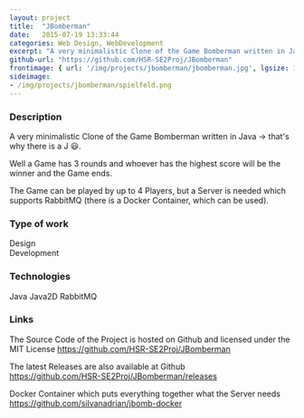 ```yaml
---
layout: project
title:  "JBomberman"
date:   2015-07-19 13:33:44
categories: Web Design, WebDevelopment
excerpt: "A very minimalistic Clone of the Game Bomberman written in Java"
github-url: "https://github.com/HSR-SE2Proj/JBomberman"
frontimage: { url: '/img/projects/jbomberman/jbomberman.jpg', lgsize: 12 , mdsize: 12, smsize: 12, xssize: }
sideimage:
- /img/projects/jbomberman/spielfeld.png
---
```


<h3>Description</h3>

A very minimalistic Clone of the Game Bomberman written in Java -> that's why there is a J :smiley:.

Well a Game has 3 rounds and whoever has the highest score will be the winner and the Game ends.

The Game can be played by up to 4 Players, but a Server is needed which supports RabbitMQ (there is a Docker Container, which can be used).


<h3>Type of work</h3>

Design  
Development

<h3>Technologies</h3>
Java  
Java2D  
RabbitMQ

<h3>Links</h3>
The Source Code of the Project is hosted on Github and licensed  under the MIT License   
<a target="_blank" href="https://github.com/HSR-SE2Proj/JBomberman">https://github.com/HSR-SE2Proj/JBomberman</a>

The latest Releases are also available at Github  
<a target="_blank" href="https://github.com/HSR-SE2Proj/JBomberman/releases">https://github.com/HSR-SE2Proj/JBomberman/releases</a>  

Docker Container which puts everything together what the Server needs  
<a target="_blank" href="https://github.com/silvanadrian/jbomb-docker">https://github.com/silvanadrian/jbomb-docker</a>
